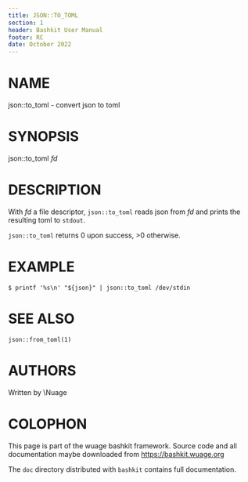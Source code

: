 ```yaml
---
title: JSON::TO_TOML
section: 1
header: Bashkit User Manual
footer: RC
date: October 2022
---
```


# NAME

json::to_toml - convert json to toml

# SYNOPSIS

json::to_toml *fd*

# DESCRIPTION

With *fd* a file descriptor, `json::to_toml` reads json from *fd*
and prints the resulting toml to `stdout`.

`json::to_toml` returns 0 upon success, >0 otherwise.

# EXAMPLE

    $ printf '%s\n' "${json}" | json::to_toml /dev/stdin

# SEE ALSO

`json::from_toml(1)`

# AUTHORS
Written by \\Nuage

# COLOPHON
This page is part of the wuage bashkit framework. Source code and all
documentation maybe downloaded from <https://bashkit.wuage.org>

The `doc` directory distributed with `bashkit` contains full documentation.
